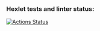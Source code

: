 ### Hexlet tests and linter status:
[![Actions Status](https://github.com/noorcheg/frontend-project-44/actions/workflows/hexlet-check.yml/badge.svg)](https://github.com/noorcheg/frontend-project-44/actions)